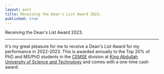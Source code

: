 ```yaml
---
layout: post
title: Receiving the Dean's List Award 2023.
published: true
---
```


Receiving the Dean's List Award 2023.

---

It's my great pleasure for me to receive a Dean's List Award for my performance in 2022-2023.
This is awarded annually to the Top 20% of PhD and MS/PhD students in the [CEMSE](https://cemse.kaust.edu.sa) division at [King Abdullah University of Science and Technology](https://kaust.edu.sa/en/) and comes with a one-time cash award.
